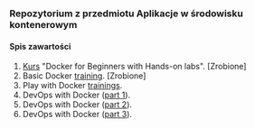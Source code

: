 ### Repozytorium z przedmiotu Aplikacje w środowisku kontenerowym

#### Spis zawartości
1. [Kurs](01-docker-for-beginners/) "Docker for Beginners with Hands-on labs". [Zrobione]
2. Basic Docker [training](02-basic-docker-trainings/). [Zrobione]                         
3. Play with Docker [trainings](03-play-with-docker-trainings/).                    
4. DevOps with Docker ([part 1](04-devops-with-docker-part-1/)).                    
5. DevOps with Docker ([part 2](05-devops-with-docker-part-2/)).                    
6. DevOps with Docker ([part 3](06-devops-with-docker-part-3/)).                    

